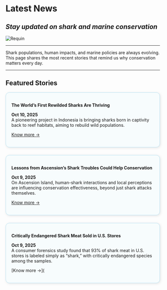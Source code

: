 # Latest News
## *Stay updated on shark and marine conservation*

![Requin](https://github.com/user-attachments/assets/1da6f5a5-2547-4b2d-9364-660c7aafa13d)

----

Shark populations, human impacts, and marine policies are always evolving. This page shares the most recent stories that remind us why conservation matters every day.

---

## Featured Stories

<div style="border: 1px solid #b3e0f2; border-radius: 12px; padding: 18px; background-color: #f7fcfd; box-shadow: 2px 2px 8px rgba(0,0,0,0.1); margin-bottom: 25px;">

**The World’s First Rewilded Sharks Are Thriving**
  
**Oct 10, 2025**  
A pioneering project in Indonesia is bringing sharks born in captivity back to reef habitats, aiming to rebuild wild populations.

[Know more →](https://reasonstobecheerful.world/worlds-first-rewilded-sharks-thrive-reshark/)

</div>
<div style="border: 1px solid #b3e0f2; border-radius: 12px; padding: 18px; background-color: #f7fcfd; box-shadow: 2px 2px 8px rgba(0,0,0,0.1); margin-bottom: 25px;">

**Lessons from Ascension’s Shark Troubles Could Help Conservation**

**Oct 9, 2025**  
On Ascension Island, human-shark interactions and local perceptions are influencing conservation effectiveness, beyond just shark attacks themselves.

[Know more →](https://news.exeter.ac.uk/faculty-of-environment-science-and-economy/lessons-from-ascensions-shark-troubles-could-help-boost-conservation/)

</div>
<div style="border: 1px solid #b3e0f2; border-radius: 12px; padding: 18px; background-color: #f7fcfd; box-shadow: 2px 2px 8px rgba(0,0,0,0.1); margin-bottom: 25px;">

**Critically Endangered Shark Meat Sold in U.S. Stores**

**Oct 9, 2025**  
A consumer forensics study found that 93% of shark meat in U.S. stores is labeled simply as “shark,” with critically endangered species among the samples.

[Know more →](
